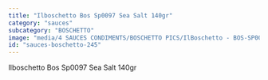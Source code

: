 ```yaml
---
title: "Ilboschetto Bos Sp0097 Sea Salt 140gr"
category: "sauces"
subcategory: "BOSCHETTO"
image: "media/4 SAUCES CONDIMENTS/BOSCHETTO PICS/IlBoschetto - BOS-SP0097 Sea Salt 140GR.png"
id: "sauces-boschetto-245"
---
```


Ilboschetto Bos Sp0097 Sea Salt 140gr
